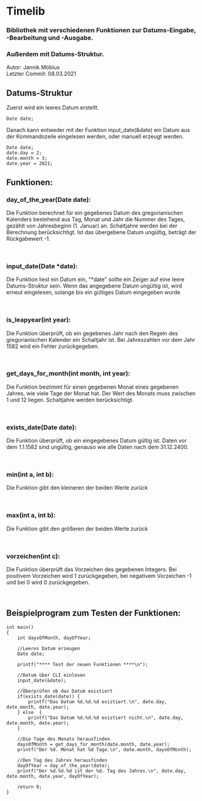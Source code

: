 # Timelib
### Bibliothek mit verschiedenen Funktionen zur Datums-Eingabe, -Bearbeitung und -Ausgabe.
### Außerdem mit Datums-Struktur.

Autor: Jannik Möbius<br>
Letzter Commit: 08.03.2021

## Datums-Struktur
 
Zuerst wird ein leeres Datum erstellt.
```
Date date;
```
Danach kann entweder mit der Funktion input_date(&date) ein Datum aus der Kommandozeile
eingelesen werden, oder manuell erzeugt werden.
```
Date date;
date.day = 2;
date.month = 3;
date.year = 2021;
```


## Funktionen:

### day_of_the_year(Date date):
Die Funktion berechnet für ein gegebenes Datum des gregorianischen Kalenders bestehend aus Tag, Monat
und Jahr die Nummer des Tages, gezählt von Jahresbeginn (1. Januar) an. Schaltjahre werden bei der
Berechnung berücksichtigt. Ist das übergebene Datum ungültig, beträgt der Rückgabewert -1.

<br>

### input_date(Date *date):
Die Funktion liest ein Datum ein, "*date" sollte ein Zeiger auf eine leere Datums-Struktur sein. 
Wenn das angegebene Datum ungültig ist, wird erneut eingelesen, solange bis ein gültiges Datum eingegeben wurde

<br>

### is_leapyear(int year):
Die Funktion überprüft, ob ein gegebenes Jahr nach den Regeln des gregorianischen Kalender ein Schaltjahr
ist. Bei Jahreszahlen vor dem Jahr 1582 wird ein Fehler zurückgegeben. 

<br>

### get_days_for_month(int month, int year):
Die Funktion bestimmt für einen gegebenen Monat eines gegebenen Jahres, wie viele Tage der Monat hat. Der
Wert des Monats muss zwischen 1 und 12 liegen. Schaltjahre werden berücksichtigt.

<br> 

### exists_date(Date date):
Die Funktion überprüft, ob ein eingegebenes Datum gültig ist. Daten vor dem 1.1.1582 sind ungültig, genauso
wie alle Daten nach dem 31.12.2400.

<br>

### min(int a, int b):
Die Funktion gibt den kleineren der beiden Werte zurück

<br> 

### max(int a, int b):
Die Funktion gibt den größeren der beiden Werte zurück

<br> 

### vorzeichen(int c):
Die Funktion überprüft das Vorzeichen des gegebenen Integers. Bei positivem Vorzeichen wird 1 zurückgegeben, 
bei negativem Vorzeichen -1 und bei 0 wird 0 zurückgegeben.

<br>

## Beispielprogram zum Testen der Funktionen:

```
int main()
{
    int daysOfMonth, dayOfYear;
    
    //Leeres Datum erzeugen
    Date date;

    printf("**** Test der neuen Funktionen ****\n");

    //Datum über CLI einlesen
    input_date(&date);

    //Überprüfen ob das Datum existiert
    if(exists_date(date)) {
        printf("Das Datum %d.%d.%d existiert.\n", date.day, date.month, date.year);
    } else  {
        printf("Das Datum %d.%d.%d existiert nicht.\n", date.day, date.month, date.year);
    }

    //Die Tage des Monats herausfinden
    daysOfMonth = get_days_for_month(date.month, date.year);
    printf("Der %d. Monat hat %d Tage.\n", date.month, daysOfMonth);
    
    //Den Tag des Jahres herausfinden
    dayOfYear = day_of_the_year(date);
    printf("Der %d.%d.%d ist der %d. Tag des Jahres.\n", date.day, date.month, date.year, dayOfYear);

    return 0;
}
```